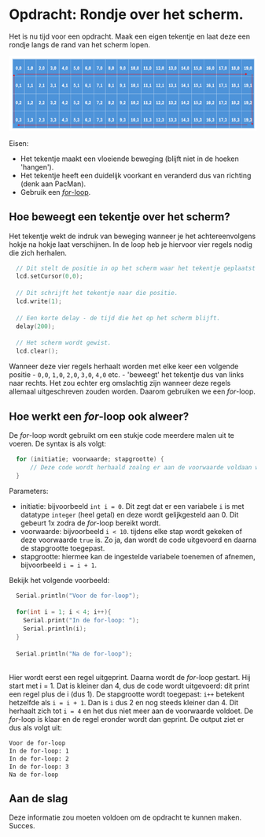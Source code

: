 # Opdracht: Rondje over het scherm.

Het is nu tijd voor een opdracht. Maak een eigen tekentje en laat deze een rondje langs de rand van het scherm lopen. 

![Schermposities](../../assets/lcd/schermposities.png)

Eisen:
- Het tekentje maakt een vloeiende beweging (blijft niet in de hoeken 'hangen'). 
- Het tekentje heeft een duidelijk voorkant en veranderd dus van richting (denk aan PacMan). 
- Gebruik een [_for_-loop](https://docs.arduino.cc/language-reference/en/structure/control-structure/for/). 


## Hoe beweegt een tekentje over het scherm?

Het tekentje wekt de indruk van beweging wanneer je het achtereenvolgens hokje na hokje laat verschijnen. In de loop heb je hiervoor vier regels nodig die zich herhalen.

```c
  // Dit stelt de positie in op het scherm waar het tekentje geplaatst wordt.
  lcd.setCursor(0,0);  

  // Dit schrijft het tekentje naar die positie.
  lcd.write(1); 

  // Een korte delay - de tijd die het op het scherm blijft.
  delay(200); 

  // Het scherm wordt gewist. 
  lcd.clear(); 
```

Wanneer deze vier regels herhaalt worden met elke keer een volgende positie - `0,0`, `1,0`, `2,0`, `3,0`, `4,0` etc. - 'beweegt' het tekentje dus van links naar rechts. 
Het zou echter erg omslachtig zijn wanneer deze regels allemaal uitgeschreven zouden worden. Daarom gebruiken we een _for_-loop.


## Hoe werkt een _for_-loop ook alweer?

De _for_-loop wordt gebruikt om een stukje code meerdere malen uit te voeren. De syntax is als volgt:
```c
  for (initiatie; voorwaarde; stapgrootte) {
      // Deze code wordt herhaald zoalng er aan de voorwaarde voldaan wordt
  }
```

Parameters: 
- initiatie: bijvoorbeeld `int i = 0`. Dit zegt dat er een variabele `i` is met datatype `integer` (heel getal) en deze wordt gelijkgesteld aan 0. Dit gebeurt 1x zodra de _for_-loop bereikt wordt. 
- voorwaarde: bijvoorbeeld `i < 10`. tijdens elke stap wordt gekeken of deze voorwaarde `true` is. Zo ja, dan wordt de code uitgevoerd en daarna de stapgrootte toegepast.
- stapgrootte: hiermee kan de ingestelde variabele toenemen of afnemen, bijvoorbeeld `i = i + 1`. 

Bekijk het volgende voorbeeld:

```c
  Serial.println("Voor de for-loop");

  for(int i = 1; i < 4; i++){
    Serial.print("In de for-loop: ");
    Serial.println(i);
  }
  
  Serial.println("Na de for-loop"); 
  
```
  
Hier wordt eerst een regel uitgeprint. Daarna wordt de _for_-loop gestart. Hij start met i = 1. Dat is kleiner dan 4, dus de code wordt uitgevoerd: dit print een regel plus de i (dus 1). De stapgrootte wordt toegepast: `i++` betekent hetzelfde als `i = i + 1`. Dan is `i` dus 2 en nog steeds kleiner dan 4. Dit herhaalt zich tot  `i = 4` en het dus niet meer aan de voorwaarde voldoet. De _for_-loop is klaar en de regel eronder wordt dan geprint. De output ziet er dus als volgt uit: 
  
```
Voor de for-loop
In de for-loop: 1
In de for-loop: 2
In de for-loop: 3
Na de for-loop
``` 

## Aan de slag

Deze informatie zou moeten voldoen om de opdracht te kunnen maken. Succes. 